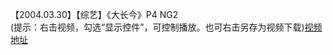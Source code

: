 【2004.03.30】【综艺】《大长今》P4 NG2      
(提示：右击视频，勾选“显示控件”，可控制播放。也可右击另存为视频下载)[视频地址](https://video.h5.weibo.cn/1034:4344080633667577/4344080794644006)
